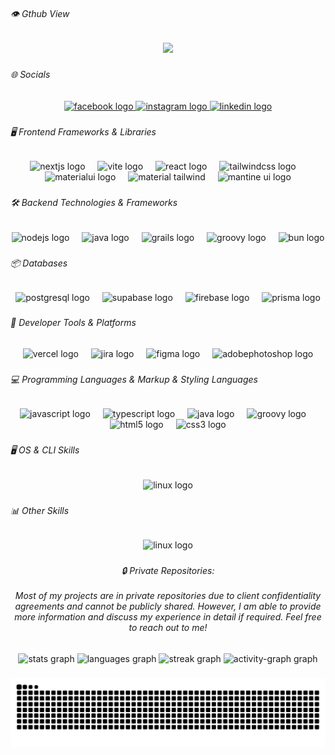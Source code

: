 <h6 align="left">👁️ Gthub View</h6>

###

<div align="center">
  <img src="https://profile-counter.glitch.me/tabrilla/count.svg?"  />
</div>

###

<h6 align="left">🌐 Socials</h6>

###

<div align="center">
  <a href="https://www.facebook.com/angeles.tabrilla/" target="_blank">
    <img src="https://img.shields.io/static/v1?message=Facebook&logo=facebook&label=&color=1877F2&logoColor=white&labelColor=&style=for-the-badge" height="25" alt="facebook logo"  />
  </a>
  <a href="https://www.instagram.com/ar.tabrilla" target="_blank">
    <img src="https://img.shields.io/static/v1?message=Instagram&logo=instagram&label=&color=E4405F&logoColor=white&labelColor=&style=for-the-badge" height="25" alt="instagram logo"  />
  </a>
  <a href="https://www.linkedin.com/in/tabrilla-angeles/" target="_blank">
    <img src="https://img.shields.io/static/v1?message=LinkedIn&logo=linkedin&label=&color=0077B5&logoColor=white&labelColor=&style=for-the-badge" height="25" alt="linkedin logo"  />
  </a>
</div>

###

<h6 align="left">🖥️ Frontend Frameworks & Libraries</h6>

###

<div align="center">
  <img src="https://cdn.jsdelivr.net/gh/devicons/devicon/icons/nextjs/nextjs-original.svg" height="35" alt="nextjs logo"  />
  <img width="12" />
  <img src="https://skillicons.dev/icons?i=vite" height="35" alt="vite logo"  />
  <img width="12" />
  <img src="https://cdn.jsdelivr.net/gh/devicons/devicon/icons/react/react-original.svg" height="35" alt="react logo"  />
  <img width="12" />
  <img src="https://skillicons.dev/icons?i=tailwind" height="35" alt="tailwindcss logo"  />
  <img width="12" />
  <img src="https://skillicons.dev/icons?i=materialui" height="35" alt="materialui logo"  />
  <!-- Custom Icons -->
  <img width="12" />
  <img src="https://github.com/user-attachments/assets/7b15702c-ffb3-4e4e-a92f-5e32a39776e2" height="35" alt="material tailwind"  />
  <img width="12" />
  <img src="https://avatars.githubusercontent.com/u/79146003?s=280&v=4" height="35" alt="mantine ui logo"  />
</div>

###

<h6 align="left">🛠️ Backend Technologies & Frameworks</h6>

###

<div align="center">
  <img src="https://skillicons.dev/icons?i=nodejs" height="35" alt="nodejs logo"  />
  <img width="12" />
  <img src="https://cdn.jsdelivr.net/gh/devicons/devicon/icons/java/java-original.svg" height="35" alt="java logo"  />
  <img width="12" />
  <img src="https://cdn.jsdelivr.net/gh/devicons/devicon/icons/grails/grails-original.svg" height="35" alt="grails logo"  />
  <img width="12" />
  <img src="https://cdn.jsdelivr.net/gh/devicons/devicon/icons/groovy/groovy-original.svg" height="35" alt="groovy logo"  />
  <img width="12" />
  <img src="https://user-images.githubusercontent.com/709451/182802334-d9c42afe-f35d-4a7b-86ea-9985f73f20c3.png" height="35" alt="bun logo"  />
</div>

###

<h6 align="left">📦 Databases</h6>

###

<div align="center">
  <img src="https://cdn.jsdelivr.net/gh/devicons/devicon/icons/postgresql/postgresql-original.svg" height="35" alt="postgresql logo"  />
  <img width="12" />
  <img src="https://skillicons.dev/icons?i=supabase" height="35" alt="supabase logo"  />
  <img width="12" />
  <img src="https://skillicons.dev/icons?i=firebase" height="35" alt="firebase logo"  />
  <img width="12" />
  <img src="https://skillicons.dev/icons?i=prisma" height="35" alt="prisma logo"  />
</div>

###

<h6 align="left">🧰 Developer Tools & Platforms</h6>

###

<div align="center">
  <img src="https://skillicons.dev/icons?i=vercel" height="35" alt="vercel logo"  />
  <img width="12" />
  <img src="https://cdn.simpleicons.org/jira/0052CC" height="35" alt="jira logo"  />
  <img width="12" />
  <img src="https://skillicons.dev/icons?i=figma" height="35" alt="figma logo"  />
  <img width="12" />
  <img src="https://skillicons.dev/icons?i=ps" height="35" alt="adobephotoshop logo"  />
</div>

###

<h6 align="left">💻 Programming Languages  &  Markup & Styling Languages</h6>

###

<div align="center">
  <img src="https://cdn.jsdelivr.net/gh/devicons/devicon/icons/javascript/javascript-original.svg" height="35" alt="javascript logo"  />
  <img width="12" />
  <img src="https://cdn.jsdelivr.net/gh/devicons/devicon/icons/typescript/typescript-original.svg" height="35" alt="typescript logo"  />
  <img width="12" />
  <img src="https://cdn.jsdelivr.net/gh/devicons/devicon/icons/java/java-original.svg" height="35" alt="java logo"  />
  <img width="12" />
  <img src="https://cdn.jsdelivr.net/gh/devicons/devicon/icons/groovy/groovy-original.svg" height="35" alt="groovy logo"  />
  <img width="12" />
  <img src="https://cdn.jsdelivr.net/gh/devicons/devicon/icons/html5/html5-original.svg" height="35" alt="html5 logo"  />
  <img width="12" />
  <img src="https://cdn.jsdelivr.net/gh/devicons/devicon/icons/css3/css3-original.svg" height="35" alt="css3 logo"  />
</div>

###

<h6 align="left">🖥️ OS & CLI Skills</h6>

###

<div align="center">
  <img src="https://skillicons.dev/icons?i=linux" height="35" alt="linux logo"  />
</div>

###

<h6 align="left">📊 Other Skills</h6>

###

<div align="center">
  <img src="https://skillicons.dev/icons?i=linux" height="35" alt="linux logo"  />
</div>

###

<h6 align="center">🔒 Private Repositories:<br><br>Most of my projects are in private repositories due to client confidentiality agreements and cannot be publicly shared. However, I am able to provide more information and discuss my experience in detail if required. Feel free to reach out to me!</h6>

###

<div align="center">
  <img src="https://github-readme-stats.vercel.app/api?username=Tabrilla&hide_title=false&hide_rank=false&show_icons=true&include_all_commits=true&count_private=true&disable_animations=false&theme=dracula&locale=en&hide_border=false&order=1" height="150" alt="stats graph"  />
  <img src="https://github-readme-stats.vercel.app/api/top-langs?username=Tabrilla&locale=en&hide_title=false&layout=compact&card_width=320&langs_count=5&theme=dracula&hide_border=false&order=2" height="150" alt="languages graph"  />
  <img src="https://streak-stats.demolab.com?user=Tabrilla&locale=en&mode=daily&theme=dracula&hide_border=false&border_radius=5&order=3" height="150" alt="streak graph"  />
  <img src="https://github-readme-activity-graph.vercel.app/graph?username=Tabrilla&radius=16&theme=react&area=true&order=5" height="300" alt="activity-graph graph"  />
</div>

###
<div align="center">
  <img src="https://raw.githubusercontent.com/Tabrilla/Tabrilla/output/snake.svg" alt="Snake animation" />
</div>
